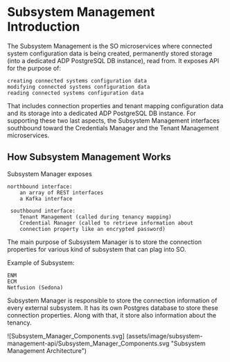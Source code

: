 # Subsystem Management Introduction

The Subsystem Management is the SO microservices where connected system
configuration data is being created, permanently stored storage
(into a dedicated ADP PostgreSQL DB instance), read from. It exposes API
for the purpose of:

    creating connected systems configuration data
    modifying connected systems configuration data
    reading connected systems configuration data

That includes connection properties and tenant mapping configuration
data and its storage into a dedicated ADP PostgreSQL DB instance.
For supporting these two last aspects, the Subsystem Management
interfaces southbound toward the Credentials Manager and the Tenant
Management microservices.

## How Subsystem Management Works

Subsystem Manager exposes

    northbound interface:
        an array of REST interfaces
        a Kafka interface

     southbound interface:
        Tenant Management (called during tenancy mapping)
        Credential Manager (called to retrieve information about
        connection property like an encrypted password)

The main purpose of Subsystem Manager is to store the connection
properties for various kind of subsystem that can plag into SO.

Example of Subsystem:

    ENM
    ECM
    Netfusion (Sedona)

Subsystem Manager is responsible to store the connection information
of every external subsystem.
It has its own Postgres database to store these connection properties.
Along with that, it store also information about the tenancy.

![Subsystem_Manager_Components.svg]
  (assets/image/subsystem-management-api/Subsystem_Manager_Components.svg
  "Subsystem Management Architecture")
